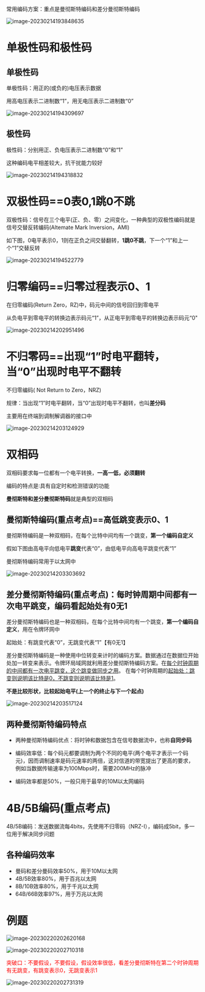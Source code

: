 常用编码方案：重点是曼彻斯特编码和差分曼彻斯特编码

![image-20230214193848635](./assets/image-20230214193848635.png)

# 单极性码和极性码

## 单极性码

单极性码：用正的(或负的)电压表示数据

用高电压表示二进制数“1”，用无电压表示二进制数“0”

![image-20230214194309697](./assets/image-20230214194309697.png)

## 极性码

极性码：分别用正、负电压表示二进制数“0”和“1”

这种编码电平相差较大，抗干扰能力较好

![image-20230214194318832](./assets/image-20230214194318832.png)

# 双极性码==0表0,1跳0不跳

双极性码：信号在三个电平(正、负、零）之间变化，一种典型的双极性编码就是信号交替反转编码(Altemate Mark Inversion，AMI)

如下图，0电平表示0，1则在正负之间交替翻转，**1跳0不跳**，下一个“1”和上一个“1”交替反转

![image-20230214194522779](./assets/image-20230214194522779.png)

# 归零编码==归零过程表示0、1

在归零编码(Return Zero，RZ)中，码元中间的信号回归到零电平

从负电平到零电平的转换边表示码元“1”，从正电平到零电平的转换边表示码元“0"

![image-20230214202951496](./assets/image-20230214202951496.png)

# 不归零码==出现“1”时电平翻转，当“0”出现时电平不翻转

不归零编码( Not Return to Zero，NRZ)

规律：当出现“1”时电平翻转，当“0”出现时电平不翻转，也叫**差分码**

主要用在终端到调制解调器的接口中

![image-20230214203124929](./assets/image-20230214203124929.png)

# 双相码

双相码要求每一位都有一个电平转换，**一高一低，必须翻转**

编码的特点是∶具有自定时和检测错误的功能

**曼彻斯特和差分曼彻斯特码**就是典型的双相码

## 曼彻斯特编码(重点考点)==高低跳变表示0、1

曼彻斯特编码是一种双相码，在每个比特中间均有一个跳变，**第一个编码自定义**

假如下图由高电平向低电平**跳变**代表“0”，由低电平向高电平跳变代表“1”

曼彻斯特编码常用于以太网中

![image-20230214203303692](./assets/image-20230214203303692.png)

## 差分曼彻斯特编码(重点考点)：每时钟周期中间都有一次电平跳变，编码看起始处有0无1

差分曼彻斯特编码也是一种双相码，在每个比特中间均有一个跳变，**第一个编码自定义**，用在令牌环网中

起始处：有跳变代表“0”，无跳变代表“1”【有0无1】

差分曼彻斯特编码是一种使用中位转变来计时的编码方案。数据通过在数据位开始处加一转变来表示。令牌环局域网就利用差分曼彻斯特编码方案。在<u>每个时钟周期的中间都有一次电平跳变，这个跳变做同步之用</u>。 在每个时钟周期的<u>起始处：跳变则说明该比特是0，不跳变则说明该比特是1</u>。

**不是比较形状，比较起始电平(上一个的终止与下一个起点)**

![image-20230214203517124](./assets/image-20230214203517124.png)

## 两种曼彻斯特编码特点

- 两种曼彻斯特编码优点：将时钟和数据包含在信号数据流中，也称**自同步码**

- 编码效率低：每个码元都要调制为两个不同的电平(两个电平才表示一个码元)，因而调制速率是码元速率的两倍，这对信道的带宽提出了更高的要求，例如当数据传输速率为100Mbps时，需要200MHz的脉冲

- 编码效率都是50%，一般只用于最早的10M以太网编码

# 4B/5B编码(重点考点)

4B/5B编码：发送数据流每4bits，先使用不归零码（NRZ-I），编码成5bit，多一位用于解决同步问题

## 各种编码效率

- 曼码和差分曼码效率50%，用于10M以太网
- 4B/5B效率80%，用于百兆以太网
- 8B/10B效率80%，用于千兆以太网
- 64B/66B效率97%，用于万兆以太网

# 例题

![image-20230220202620168](./assets/image-20230220202620168.png)



![image-20230220202710318](./assets/image-20230220202710318.png)

<font color=red>突破口：不要假设，不要假设，假设效率很低，看差分曼彻斯特在第二个时钟周期有无跳变，有跳变表示0，无跳变表示1</font>

![image-20230220202731319](./assets/image-20230220202731319.png)

